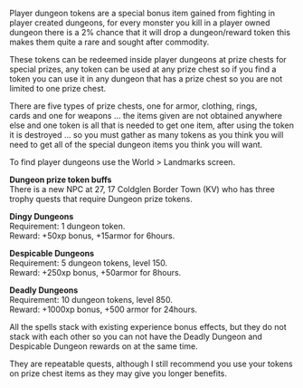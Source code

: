Player dungeon tokens are a special bonus item gained from fighting in player created dungeons, for every monster you kill in a player owned dungeon there is a 2% chance that it will drop a dungeon/reward token this makes them quite a rare and sought after commodity.

These tokens can be redeemed inside player dungeons at prize chests for special prizes, any token can be used at any prize chest so if you find a token you can use it in any dungeon that has a prize chest so you are not limited to one prize chest.

There are five types of prize chests, one for armor, clothing, rings, cards and one for weapons ... the items given are not obtained anywhere else and one token is all that is needed to get one item, after using the token it is destroyed ... so you must gather as many tokens as you think you will need to get all of the special dungeon items you think you will want.

To find player dungeons use the World > Landmarks screen.

**Dungeon prize token buffs**  
There is a new NPC at 27, 17 Coldglen Border Town (KV) who has three trophy quests that require Dungeon prize tokens.

**Dingy Dungeons**  
Requirement: 1 dungeon token.  
Reward: +50xp bonus, +15armor for 6hours.

**Despicable Dungeons**  
Requirement: 5 dungeon tokens, level 150.  
Reward: +250xp bonus, +50armor for 8hours.

**Deadly Dungeons**  
Requirement: 10 dungeon tokens, level 850.  
Reward: +1000xp bonus, +500 armor for 24hours.

All the spells stack with existing experience bonus effects, but they do not stack with each other so you can not have the Deadly Dungeon and Despicable Dungeon rewards on at the same time.

They are repeatable quests, although I still recommend you use your tokens on prize chest items as they may give you longer benefits.